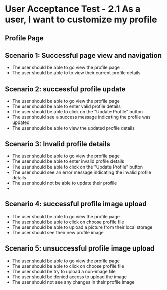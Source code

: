 # User Acceptance Test - 2.1 As a user, I want to customize my profile

## Profile Page

## Scenario 1: Successful page view and navigation

- The user should be able to go view the profile page
- The user should be able to to view their current profile details

## Scenario 2: successful profile update

- The user should be able to go view the profile page
- The user should be able to enter valid profile details
- The user should be able to click on the "Update Profile" button
- The user should see a success message indicating the profile was updated
- The user should be able to view the updated profile details

## Scenario 3: Invalid profile details

- The user should be able to go view the profile page
- The user should be able to enter invalid profile details
- The user should be able to click on the "Update Profile" button
- The user should see an error message indicating the invalid profile details
- The user should not be able to update their profile
- 
## Scenario 4: successful profile image upload 

- The user should be able to go view the profile page
- The user should be able to click on choose profile file
- The user should be able to upload a picture from their local storage
- The user should see their new profile image

 ## Scenario 5: unsuccessful profile image upload 

- The user should be able to go view the profile page
- The user should be able to click on choose profile file
- The user should be try to upload a non-image file
- The user should be denied access to upload the image
- The user should not see any changes in their profile image
